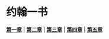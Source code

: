 # 约翰一书
 **[第一章](圣经/圣经(吕振中译本)/lzz/690/001.md)** |
 **[第二章](圣经/圣经(吕振中译本)/lzz/690/002.md)** |
 **[第三章](圣经/圣经(吕振中译本)/lzz/690/003.md)** |
 **[第四章](圣经/圣经(吕振中译本)/lzz/690/004.md)** |
 **[第五章](圣经/圣经(吕振中译本)/lzz/690/005.md)**